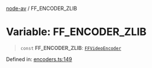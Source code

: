 [node-av](../globals.md) / FF\_ENCODER\_ZLIB

# Variable: FF\_ENCODER\_ZLIB

> `const` **FF\_ENCODER\_ZLIB**: [`FFVideoEncoder`](../type-aliases/FFVideoEncoder.md)

Defined in: [encoders.ts:149](https://github.com/seydx/av/blob/f8631fc881b394300b1479f511d55cf1c370a87f/src/constants/encoders.ts#L149)
